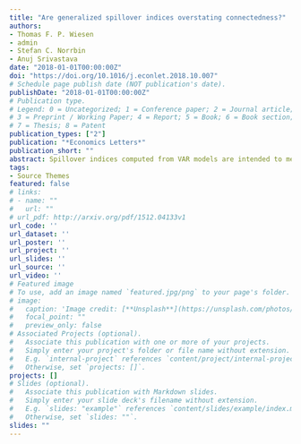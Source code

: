 ```yaml
---
title: "Are generalized spillover indices overstating connectedness?"
authors:
- Thomas F. P. Wiesen
- admin
- Stefan C. Norrbin
- Anuj Srivastava
date: "2018-01-01T00:00:00Z"
doi: "https://doi.org/10.1016/j.econlet.2018.10.007"
# Schedule page publish date (NOT publication's date).
publishDate: "2018-01-01T00:00:00Z"
# Publication type.
# Legend: 0 = Uncategorized; 1 = Conference paper; 2 = Journal article;
# 3 = Preprint / Working Paper; 4 = Report; 5 = Book; 6 = Book section;
# 7 = Thesis; 8 = Patent
publication_types: ["2"]
publication: "*Economics Letters*"
publication_short: ""
abstract: Spillover indices computed from VAR models are intended to measure the connectedness between the variables in the system. The generalized spillover index (*gSOI*) computed using the generalized forecast error variance decomposition is often considerably larger than the conventional spillover index computed from specific Cholesky decompositions leading to the speculation that the *gSOI* produces an unreasonable measure of connectedness. We demonstrate that the *gSOI* does not produce unrealistic values. 
tags:
- Source Themes
featured: false
# links:
# - name: ""
#   url: ""
# url_pdf: http://arxiv.org/pdf/1512.04133v1
url_code: ''
url_dataset: ''
url_poster: ''
url_project: ''
url_slides: ''
url_source: ''
url_video: ''
# Featured image
# To use, add an image named `featured.jpg/png` to your page's folder. 
# image:
#   caption: 'Image credit: [**Unsplash**](https://unsplash.com/photos/jdD8gXaTZsc)'
#   focal_point: ""
#   preview_only: false
# Associated Projects (optional).
#   Associate this publication with one or more of your projects.
#   Simply enter your project's folder or file name without extension.
#   E.g. `internal-project` references `content/project/internal-project/index.md`.
#   Otherwise, set `projects: []`.
projects: []
# Slides (optional).
#   Associate this publication with Markdown slides.
#   Simply enter your slide deck's filename without extension.
#   E.g. `slides: "example"` references `content/slides/example/index.md`.
#   Otherwise, set `slides: ""`.
slides: ""
---
```


